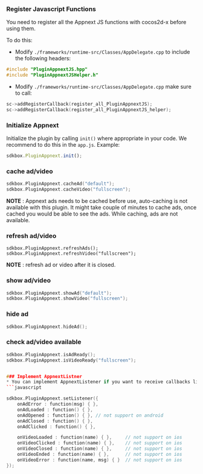 ### Register Javascript Functions
You need to register all the Appnext JS functions with cocos2d-x before using them.

To do this:
* Modify `./frameworks/runtime-src/Classes/AppDelegate.cpp` to include the following headers:
```cpp
#include "PluginAppnextJS.hpp"
#include "PluginAppnextJSHelper.h"
```

* Modify `./frameworks/runtime-src/Classes/AppDelegate.cpp` make sure to call:
```cpp
sc->addRegisterCallback(register_all_PluginAppnextJS);
sc->addRegisterCallback(register_all_PluginAppnextJS_helper);
```

### Initialize Appnext
Initialize the plugin by calling `init()` where appropriate in your code. We
recommend to do this in the `app.js`. Example:
```javascript
sdkbox.PluginAppnext.init();
```

### cache ad/video

```cpp
sdkbox.PluginAppnext.cacheAd("default");
sdkbox.PluginAppnext.cacheVideo("fullscreen");
```
**NOTE** : Appnext ads needs to be cached before use, auto-caching is not available with this plugin. It might take couple of minutes to cache ads, once cached you would be able to see the ads. While caching, ads are not available.


### refresh ad/video

```
sdkbox.PluginAppnext.refreshAds();
sdkbox.PluginAppnext.refreshVideo("fullscreen");
```
**NOTE** : refresh ad or video after it is closed.


### show ad/video
```cpp
sdkbox.PluginAppnext.showAd("default");
sdkbox.PluginAppnext.showVideo("fullscreen");
```

### hide ad
```cpp
sdkbox.PluginAppnext.hideAd();
```

### check ad/video available
```cpp
sdkbox.PluginAppnext.isAdReady();
sdkbox.PluginAppnext.isVideoReady("fullscreen");


### Implement AppnextListner
* You can implement AppnextListener if you want to receive callbacks like video finish playing.
```javascript

sdkbox.PluginAppnext.setListener({
    onAdError : function(msg) { },
    onAdLoaded : function() { },
    onAdOpened : function() { }, // not support on android
    onAdClosed : function() { },
    onAdClicked : function() { },

    onVideoLoaded : function(name) { },     // not support on ios
    onVideoClicked : function(name) { },    // not support on ios
    onVideoClosed : function(name) { },     // not support on ios
    onVideoEnded : function(name) { },      // not support on ios
    onVideoError : function(name, msg) { }  // not support on ios
});

```
